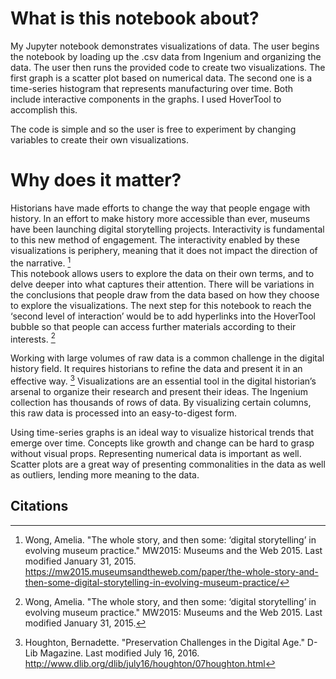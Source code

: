 

# What is this notebook about? 

My Jupyter notebook demonstrates visualizations of data. 
The user begins the notebook by loading up the .csv data from Ingenium and organizing the data. 
The user then runs the provided code to create two visualizations. 
The first graph is a scatter plot based on numerical data. 
The second one is a time-series histogram that represents manufacturing over time. Both include interactive components in the graphs. 
I used HoverTool to accomplish this. 

The code is simple and so the user is free to experiment by changing variables to create their own visualizations. 

# Why does it matter?

Historians have made efforts to change the way that people engage with history.
In an effort to make history more accessible than ever, museums have been launching digital storytelling projects. 
Interactivity is fundamental to this new method of engagement. 
The interactivity enabled by these visualizations is periphery, meaning that it does not impact the direction of the narrative. [^1]  
This notebook allows users to explore the data on their own terms, and to delve deeper into what captures their attention. 
There will be variations in the conclusions that people draw from the data based on how they choose to explore the visualizations. 
The next step for this notebook to reach the ‘second level of interaction’ would be to add hyperlinks into the HoverTool bubble so that people can access further materials according to their interests. [^2] 

Working with large volumes of raw data is a common challenge in the digital history field. 
It requires historians to refine the data and present it in an effective way. [^3] 
Visualizations are an essential tool in the digital historian’s arsenal to organize their research and present their ideas. 
The Ingenium collection has thousands of rows of data. 
By visualizing certain columns, this raw data is processed into an easy-to-digest form. 

Using time-series graphs is an ideal way to visualize historical trends that emerge over time. 
Concepts like growth and change can be hard to grasp without visual props. Representing numerical data is important as well. 
Scatter plots are a great way of presenting commonalities in the data as well as outliers, lending more meaning to the data. 

## Citations 

[^1]: Wong, Amelia. "The whole story, and then some: ‘digital storytelling’ in evolving museum practice." MW2015: Museums and the Web 2015. Last modified January 31, 2015. https://mw2015.museumsandtheweb.com/paper/the-whole-story-and-then-some-digital-storytelling-in-evolving-museum-practice/

[^2]: Wong, Amelia. "The whole story, and then some: ‘digital storytelling’ in evolving museum practice." MW2015: Museums and the Web 2015. Last modified January 31, 2015. 

[^3]: Houghton, Bernadette. "Preservation Challenges in the Digital Age." D-Lib Magazine. Last modified July 16, 2016. http://www.dlib.org/dlib/july16/houghton/07houghton.html 
